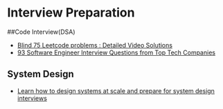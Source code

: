 # Interview Preparation

##Code Interview(DSA)
- [Blind 75 Leetcode problems : Detailed Video Solutions](https://takeuforward.org/interviews/blind-75-leetcode-problems-detailed-video-solutions)
- [93 Software Engineer Interview Questions from Top Tech Companies](https://www.pathrise.com/guides/software-engineer-interview-questions/)
## System Design
- [Learn how to design systems at scale and prepare for system design interviews](https://lnkd.in/dMyv9v5S)
